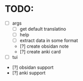 # TODO:
- [ ] args
  - [ ] get default translatino
  - [ ] help
  - [ ] extract data in some format
  - [?] create obsidan note 
  - [?] create anki card
- [ ] tui
- [?] obsidan support
- [?] anki support
